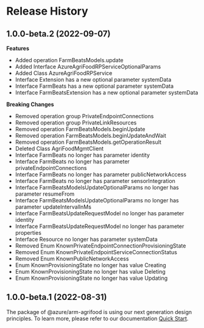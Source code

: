 # Release History
    
## 1.0.0-beta.2 (2022-09-07)
    
**Features**

  - Added operation FarmBeatsModels.update
  - Added Interface AzureAgriFoodRPServiceOptionalParams
  - Added Class AzureAgriFoodRPService
  - Interface Extension has a new optional parameter systemData
  - Interface FarmBeats has a new optional parameter systemData
  - Interface FarmBeatsExtension has a new optional parameter systemData

**Breaking Changes**

  - Removed operation group PrivateEndpointConnections
  - Removed operation group PrivateLinkResources
  - Removed operation FarmBeatsModels.beginUpdate
  - Removed operation FarmBeatsModels.beginUpdateAndWait
  - Removed operation FarmBeatsModels.getOperationResult
  - Deleted Class AgriFoodMgmtClient
  - Interface FarmBeats no longer has parameter identity
  - Interface FarmBeats no longer has parameter privateEndpointConnections
  - Interface FarmBeats no longer has parameter publicNetworkAccess
  - Interface FarmBeats no longer has parameter sensorIntegration
  - Interface FarmBeatsModelsUpdateOptionalParams no longer has parameter resumeFrom
  - Interface FarmBeatsModelsUpdateOptionalParams no longer has parameter updateIntervalInMs
  - Interface FarmBeatsUpdateRequestModel no longer has parameter identity
  - Interface FarmBeatsUpdateRequestModel no longer has parameter properties
  - Interface Resource no longer has parameter systemData
  - Removed Enum KnownPrivateEndpointConnectionProvisioningState
  - Removed Enum KnownPrivateEndpointServiceConnectionStatus
  - Removed Enum KnownPublicNetworkAccess
  - Enum KnownProvisioningState no longer has value Creating
  - Enum KnownProvisioningState no longer has value Deleting
  - Enum KnownProvisioningState no longer has value Updating
    
    
## 1.0.0-beta.1 (2022-08-31)

The package of @azure/arm-agrifood is using our next generation design principles. To learn more, please refer to our documentation [Quick Start](https://aka.ms/js-track2-quickstart).
